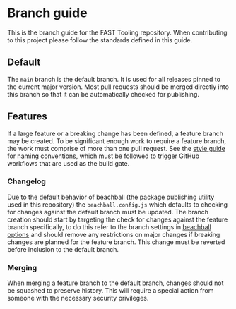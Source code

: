# Branch guide

This is the branch guide for the FAST Tooling repository. When contributing to this project please follow the standards defined in this guide.

## Default

The `main` branch is the default branch. It is used for all releases pinned to the current major version. Most pull requests should be merged directly into this branch so that it can be automatically checked for publishing.

## Features

If a large feature or a breaking change has been defined, a feature branch may be created. To be significant enough work to require a feature branch, the work must comprise of more than one pull request. See the [style guide](./STYLE_GUIDE.md) for naming conventions, which must be followed to trigger GitHub workflows that are used as the build gate.

### Changelog

Due to the default behavior of beachball (the package publishing utility used in this repository) the `beachball.config.js` which defaults to checking for changes against the default branch must be updated. The branch creation should start by targeting the check for changes against the feature branch specifically, to do this refer to the branch settings in [beachball options](https://github.com/microsoft/beachball/blob/master/docs/overview/configuration.md#options) and should remove any restrictions on major changes if breaking changes are planned for the feature branch. This change must be reverted before inclusion to the default branch.

### Merging

When merging a feature branch to the default branch, changes should not be squashed to preserve history. This will require a special action from someone with the necessary security privileges.